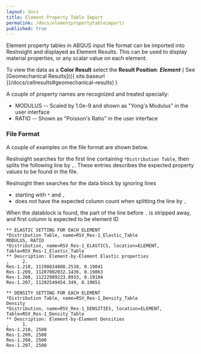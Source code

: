 ```yaml
---
layout: docs
title: Element Property Table Import
permalink: /docs/elementpropertytableimport/
published: true
---
```


Element property tables in ABQUS input file format can be imported into ResInsight and displayed as Element Results. This can be used to display material properties, or any scalar value on each element.

To view the data as a **Color Result** select the **Result Position**: ***Element*** ( See [Geomechanical Results]({{ site.baseurl }}/docs/cellresults#geomechanical-results) )

A couple of property names are recognized and treated specially:
- MODULUS -- Scaled by 1.0e-9 and shown as "Yong's Modulus" in the user interface
- RATIO -- Shown as "Poisson's Ratio" in the user interface

### File Format

A couple of examples on the file format are shown below.

ResInsight searches for the first line containing `*Distribution Table`, then splits the following line by `,`. These entries describes the expected property values to be found in the file.

ResInsight then searches for the data block by ignoring lines 
- starting with `*` and `,` 
- does not have the expected column count when splitting the line by `,` 

When the datablock is found, the part of the line before `.` is stripped away, and first column is expected to be element ID

```
** ELASTIC SETTING FOR EACH ELEMENT
*Distribution Table, name=RSV_Res-1_Elastic_Table
MODULUS, RATIO
*Distribution, name=RSV_Res-1_ELASTICS, location=ELEMENT, Table=RSV_Res-1_Elastic_Table
** Description: Element-by-Element Elastic properties
,     2.
Res-1.210, 11198814808.2538, 0.19041
Res-1.209, 11207002032.1436, 0.19063
Res-1.208, 11222989223.0933, 0.19104
Res-1.207, 11202549454.349, 0.19051
```
```
** DENSITY SETTING FOR EACH ELEMENT
*Distribution Table, name=RSV_Res-1_Density_Table
Density
*Distribution, name=RSV_Res-1_DENSITIES, location=ELEMENT, Table=RSV_Res-1_Density_Table
** Description: Element-by-Element Densities
,     1.
Res-1.210, 2500
Res-1.209, 2500
Res-1.208, 2500
Res-1.207, 2500
```
